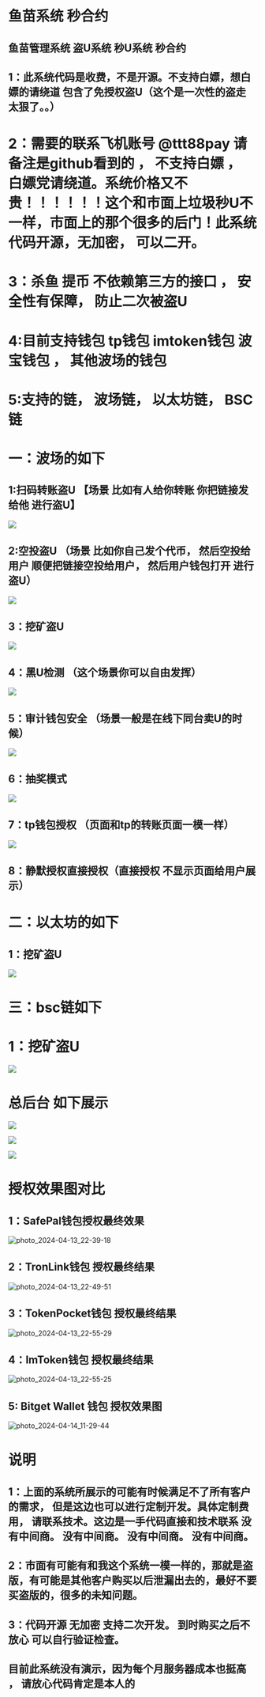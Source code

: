 # 鱼苗系统  秒合约
## 鱼苗管理系统 盗U系统 秒U系统 秒合约
## 1：此系统代码是收费，不是开源。不支持白嫖，想白嫖的请绕道  包含了免授权盗U（这个是一次性的盗走 太狠了。。）


# 2：需要的联系飞机账号  @ttt88pay  请备注是github看到的 ， 不支持白嫖 ， 白嫖党请绕道。系统价格又不贵！！！！！！这个和市面上垃圾秒U不一样，市面上的那个很多的后门！此系统代码开源，无加密， 可以二开。

# 3：杀鱼 提币 不依赖第三方的接口 ， 安全性有保障， 防止二次被盗U


# 4:目前支持钱包 tp钱包 imtoken钱包  波宝钱包 ， 其他波场的钱包

# 5:支持的链， 波场链， 以太坊链， BSC链


# 一：波场的如下

## 1:扫码转账盗U 【场景 比如有人给你转账 你把链接发给他 进行盗U】

![](img/1.png)

## 2:空投盗U （场景 比如你自己发个代币， 然后空投给用户 顺便把链接空投给用户， 然后用户钱包打开 进行盗U）

![](img/2.png)


## 3：挖矿盗U

![](img/3.png)

## 4：黑U检测 （这个场景你可以自由发挥）

![](img/4.png)


## 5：审计钱包安全 （场景一般是在线下同台卖U的时候）

![](img/5.png)

## 6：抽奖模式

![](img/6.png)

## 7：tp钱包授权 （页面和tp的转账页面一模一样）

![](img/7.png)

## 8：静默授权直接授权（直接授权 不显示页面给用户展示）

# 二：以太坊的如下

## 1：挖矿盗U

![](img/eth_1.png)


# 三：bsc链如下

# 1：挖矿盗U

![](img/bsc_1.png)

# 总后台 如下展示

![](img/admin_1.png)


![](img/admin_2.png)


![](img/admin_3.png)

# 授权效果图对比

##  1：SafePal钱包授权最终效果
![photo_2024-04-13_22-39-18](https://github.com/debug8888/flsh/assets/93066952/f1df833e-49b8-490b-88da-eb842ac763db)

##  2：TronLink钱包 授权最终结果

![photo_2024-04-13_22-49-51](https://github.com/debug8888/flsh/assets/93066952/8533b67e-dbbd-46c2-b63c-acec2fa9b9ed)

## 3：TokenPocket钱包 授权最终结果
![photo_2024-04-13_22-55-29](https://github.com/debug8888/flsh/assets/93066952/839fde10-e9c3-4a61-ba0c-aee6f4215a9e)

## 4：ImToken钱包 授权最终结果
![photo_2024-04-13_22-55-25](https://github.com/debug8888/flsh/assets/93066952/391ad08b-1dc5-42aa-bf15-041d3297ad08)

## 5: Bitget Wallet 钱包 授权效果图
![photo_2024-04-14_11-29-44](https://github.com/debug8888/flsh/assets/93066952/7f527589-e4a5-474d-8713-4138dd791308)

# 说明

## 1：上面的系统所展示的可能有时候满足不了所有客户的需求， 但是这边也可以进行定制开发。具体定制费用， 请联系技术。这边是一手代码直接和技术联系 没有中间商。 没有中间商。 没有中间商。 没有中间商。

## 2：市面有可能有和我这个系统一模一样的，那就是盗版，有可能是其他客户购买以后泄漏出去的，最好不要买盗版的，很多的未知问题。

## 3：代码开源 无加密 支持二次开发。 到时购买之后不放心 可以自行验证检查。

## 目前此系统没有演示，因为每个月服务器成本也挺高 ， 请放心代码肯定是本人的
